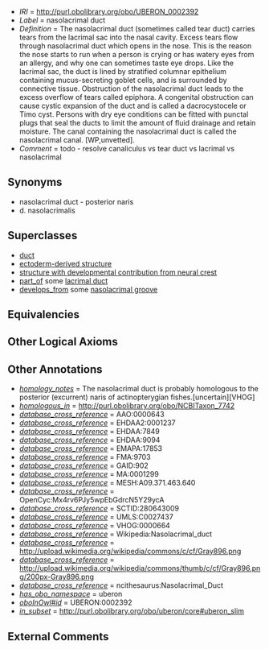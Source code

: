  * *IRI* = http://purl.obolibrary.org/obo/UBERON_0002392
 * *Label* = nasolacrimal duct
 * *Definition* = The nasolacrimal duct (sometimes called tear duct) carries tears from the lacrimal sac into the nasal cavity. Excess tears flow through nasolacrimal duct which opens in the nose. This is the reason the nose starts to run when a person is crying or has watery eyes from an allergy, and why one can sometimes taste eye drops. Like the lacrimal sac, the duct is lined by stratified columnar epithelium containing mucus-secreting goblet cells, and is surrounded by connective tissue. Obstruction of the nasolacrimal duct leads to the excess overflow of tears called epiphora. A congenital obstruction can cause cystic expansion of the duct and is called a dacrocystocele or Timo cyst. Persons with dry eye conditions can be fitted with punctal plugs that seal the ducts to limit the amount of fluid drainage and retain moisture. The canal containing the nasolacrimal duct is called the nasolacrimal canal. [WP,unvetted].
 * *Comment* = todo - resolve canaliculus vs tear duct vs lacrimal vs nasolacrimal

## Synonyms

 * nasolacrimal duct - posterior naris
 * d. nasolacrimalis

## Superclasses

 * [duct](../../UBERON/58/UBERON_0000058.md)
 * [ectoderm-derived structure](../../UBERON/21/UBERON_0004121.md)
 * [structure with developmental contribution from neural crest](../../UBERON/14/UBERON_0010314.md)
 * [part_of](../../BFO/50/BFO_0000050.md) some [lacrimal duct](../../UBERON/50/UBERON_0001850.md)
 * [develops_from](../../RO/02/RO_0002202.md) some [nasolacrimal groove](../../UBERON/66/UBERON_0006266.md)

## Equivalencies


## Other Logical Axioms


## Other Annotations

 * *[homology_notes](../../UBPROP/03/UBPROP_0000003.md)* = The nasolacrimal duct is probably homologous to the posterior (excurrent) naris of actinopterygian fishes.[uncertain][VHOG]
 * *[homologous_in](../../core#homologous/in/core#homologous_in.md)* = http://purl.obolibrary.org/obo/NCBITaxon_7742
 * *[database_cross_reference](../../ef/oboInOwl#hasDbXref.md)* = AAO:0000643
 * *[database_cross_reference](../../ef/oboInOwl#hasDbXref.md)* = EHDAA2:0001237
 * *[database_cross_reference](../../ef/oboInOwl#hasDbXref.md)* = EHDAA:7849
 * *[database_cross_reference](../../ef/oboInOwl#hasDbXref.md)* = EHDAA:9094
 * *[database_cross_reference](../../ef/oboInOwl#hasDbXref.md)* = EMAPA:17853
 * *[database_cross_reference](../../ef/oboInOwl#hasDbXref.md)* = FMA:9703
 * *[database_cross_reference](../../ef/oboInOwl#hasDbXref.md)* = GAID:902
 * *[database_cross_reference](../../ef/oboInOwl#hasDbXref.md)* = MA:0001299
 * *[database_cross_reference](../../ef/oboInOwl#hasDbXref.md)* = MESH:A09.371.463.640
 * *[database_cross_reference](../../ef/oboInOwl#hasDbXref.md)* = OpenCyc:Mx4rv6PJy5wpEbGdrcN5Y29ycA
 * *[database_cross_reference](../../ef/oboInOwl#hasDbXref.md)* = SCTID:280643009
 * *[database_cross_reference](../../ef/oboInOwl#hasDbXref.md)* = UMLS:C0027437
 * *[database_cross_reference](../../ef/oboInOwl#hasDbXref.md)* = VHOG:0000664
 * *[database_cross_reference](../../ef/oboInOwl#hasDbXref.md)* = Wikipedia:Nasolacrimal_duct
 * *[database_cross_reference](../../ef/oboInOwl#hasDbXref.md)* = http://upload.wikimedia.org/wikipedia/commons/c/cf/Gray896.png
 * *[database_cross_reference](../../ef/oboInOwl#hasDbXref.md)* = http://upload.wikimedia.org/wikipedia/commons/thumb/c/cf/Gray896.png/200px-Gray896.png
 * *[database_cross_reference](../../ef/oboInOwl#hasDbXref.md)* = ncithesaurus:Nasolacrimal_Duct
 * *[has_obo_namespace](../../ce/oboInOwl#hasOBONamespace.md)* = uberon
 * *[oboInOwl#id](../../id/oboInOwl#id.md)* = UBERON:0002392
 * *[in_subset](../../et/oboInOwl#inSubset.md)* = http://purl.obolibrary.org/obo/uberon/core#uberon_slim

## External Comments

